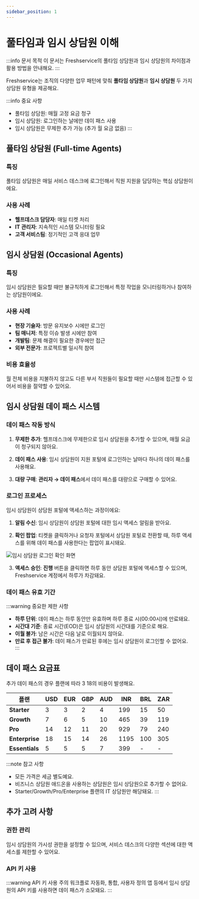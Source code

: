 ```yaml
---
sidebar_position: 1
---
```


# 풀타임과 임시 상담원 이해

:::info 문서 목적
이 문서는 Freshservice의 풀타임 상담원과 임시 상담원의 차이점과 활용 방법을 안내해요.
:::

Freshservice는 조직의 다양한 업무 패턴에 맞춰 **풀타임 상담원**과 **임시 상담원** 두 가지 상담원 유형을 제공해요.

:::info 중요 사항
- 풀타임 상담원: 매월 고정 요금 청구
- 임시 상담원: 로그인하는 날에만 데이 패스 사용
- 임시 상담원은 무제한 추가 가능 (추가 월 요금 없음)
:::

## 풀타임 상담원 (Full-time Agents)

### 특징
풀타임 상담원은 매일 서비스 데스크에 로그인해서 직원 지원을 담당하는 핵심 상담원이에요.

### 사용 사례
- **헬프데스크 담당자**: 매일 티켓 처리
- **IT 관리자**: 지속적인 시스템 모니터링 필요
- **고객 서비스팀**: 정기적인 고객 응대 업무

## 임시 상담원 (Occasional Agents)

### 특징
임시 상담원은 필요할 때만 불규칙하게 로그인해서 특정 작업을 모니터링하거나 참여하는 상담원이에요.

### 사용 사례
- **현장 기술자**: 방문 유지보수 시에만 로그인
- **팀 매니저**: 특정 이슈 발생 시에만 참여
- **개발팀**: 문제 해결이 필요한 경우에만 접근
- **외부 전문가**: 프로젝트별 일시적 참여

### 비용 효율성
월 전체 비용을 지불하지 않고도 다른 부서 직원들이 필요할 때만 시스템에 접근할 수 있어서 비용을 절약할 수 있어요.

## 임시 상담원 데이 패스 시스템

### 데이 패스 작동 방식

1. **무제한 추가**: 헬프데스크에 무제한으로 임시 상담원을 추가할 수 있으며, 매월 요금이 청구되지 않아요.

2. **데이 패스 사용**: 임시 상담원이 지원 포털에 로그인하는 날마다 하나의 데이 패스를 사용해요.

3. **대량 구매**: **관리자 → 데이 패스**에서 데이 패스를 대량으로 구매할 수 있어요.

### 로그인 프로세스

임시 상담원이 상담원 포털에 액세스하는 과정이에요:

1. **알림 수신**: 임시 상담원이 상담원 포털에 대한 임시 액세스 알림을 받아요.

2. **확인 팝업**: 티켓을 클릭하거나 요청자 포털에서 상담원 포털로 전환할 때, 하루 액세스를 위해 데이 패스를 사용한다는 팝업이 표시돼요.

![임시 상담원 로그인 확인 화면](https://s3.amazonaws.com/cdn.freshdesk.com/data/helpdesk/attachments/production/50013352792/original/JpoiS5ruqrdD_iahx0dPhIi3N4dS03G92Q.png?1728581140)

3. **액세스 승인**: **진행** 버튼을 클릭하면 하루 동안 상담원 포털에 액세스할 수 있으며, Freshservice 계정에서 하루가 차감돼요.

### 데이 패스 유효 기간

:::warning 중요한 제한 사항
- **하루 단위**: 데이 패스는 하루 동안만 유효하며 하루 종료 시(00:00시)에 만료돼요.
- **시간대 기준**: 종료 시간(EOD)은 임시 상담원의 시간대를 기준으로 해요.
- **이월 불가**: 남은 시간은 다음 날로 이월되지 않아요.
- **만료 후 접근 불가**: 데이 패스가 만료된 후에는 임시 상담원이 로그인할 수 없어요.
:::

## 데이 패스 요금표

추가 데이 패스의 경우 플랜에 따라 $3~$18의 비용이 발생해요.

<table>
<thead>
<tr>
<th style={{ textAlign: 'center', backgroundColor: '#2969b0', color: 'white' }}>플랜</th>
<th style={{ textAlign: 'center', backgroundColor: '#2969b0', color: 'white' }}>USD</th>
<th style={{ textAlign: 'center', backgroundColor: '#2969b0', color: 'white' }}>EUR</th>
<th style={{ textAlign: 'center', backgroundColor: '#2969b0', color: 'white' }}>GBP</th>
<th style={{ textAlign: 'center', backgroundColor: '#2969b0', color: 'white' }}>AUD</th>
<th style={{ textAlign: 'center', backgroundColor: '#2969b0', color: 'white' }}>INR</th>
<th style={{ textAlign: 'center', backgroundColor: '#2969b0', color: 'white' }}>BRL</th>
<th style={{ textAlign: 'center', backgroundColor: '#2969b0', color: 'white' }}>ZAR</th>
</tr>
</thead>
<tbody>
<tr>
<td style={{ backgroundColor: '#2969b0', color: 'white' }}><strong>Starter</strong></td>
<td style={{ textAlign: 'center', backgroundColor: '#e6f2fe' }}>3</td>
<td style={{ textAlign: 'center', backgroundColor: '#e6f2fe' }}>3</td>
<td style={{ textAlign: 'center', backgroundColor: '#e6f2fe' }}>2</td>
<td style={{ textAlign: 'center', backgroundColor: '#e6f2fe' }}>4</td>
<td style={{ textAlign: 'center', backgroundColor: '#e6f2fe' }}>199</td>
<td style={{ textAlign: 'center', backgroundColor: '#e6f2fe' }}>15</td>
<td style={{ textAlign: 'center', backgroundColor: '#e6f2fe' }}>50</td>
</tr>
<tr>
<td style={{ backgroundColor: '#2969b0', color: 'white' }}><strong>Growth</strong></td>
<td style={{ textAlign: 'center', backgroundColor: '#e6f2fe' }}>7</td>
<td style={{ textAlign: 'center', backgroundColor: '#e6f2fe' }}>6</td>
<td style={{ textAlign: 'center', backgroundColor: '#e6f2fe' }}>5</td>
<td style={{ textAlign: 'center', backgroundColor: '#e6f2fe' }}>10</td>
<td style={{ textAlign: 'center', backgroundColor: '#e6f2fe' }}>465</td>
<td style={{ textAlign: 'center', backgroundColor: '#e6f2fe' }}>39</td>
<td style={{ textAlign: 'center', backgroundColor: '#e6f2fe' }}>119</td>
</tr>
<tr>
<td style={{ backgroundColor: '#2969b0', color: 'white' }}><strong>Pro</strong></td>
<td style={{ textAlign: 'center', backgroundColor: '#e6f2fe' }}>14</td>
<td style={{ textAlign: 'center', backgroundColor: '#e6f2fe' }}>12</td>
<td style={{ textAlign: 'center', backgroundColor: '#e6f2fe' }}>11</td>
<td style={{ textAlign: 'center', backgroundColor: '#e6f2fe' }}>20</td>
<td style={{ textAlign: 'center', backgroundColor: '#e6f2fe' }}>929</td>
<td style={{ textAlign: 'center', backgroundColor: '#e6f2fe' }}>79</td>
<td style={{ textAlign: 'center', backgroundColor: '#e6f2fe' }}>240</td>
</tr>
<tr>
<td style={{ backgroundColor: '#2969b0', color: 'white' }}><strong>Enterprise</strong></td>
<td style={{ textAlign: 'center', backgroundColor: '#e6f2fe' }}>18</td>
<td style={{ textAlign: 'center', backgroundColor: '#e6f2fe' }}>15</td>
<td style={{ textAlign: 'center', backgroundColor: '#e6f2fe' }}>14</td>
<td style={{ textAlign: 'center', backgroundColor: '#e6f2fe' }}>26</td>
<td style={{ textAlign: 'center', backgroundColor: '#e6f2fe' }}>1195</td>
<td style={{ textAlign: 'center', backgroundColor: '#e6f2fe' }}>100</td>
<td style={{ textAlign: 'center', backgroundColor: '#e6f2fe' }}>305</td>
</tr>
<tr>
<td style={{ backgroundColor: '#2969b0', color: 'white' }}><strong>Essentials</strong></td>
<td style={{ textAlign: 'center', backgroundColor: '#e6f2fe' }}>5</td>
<td style={{ textAlign: 'center', backgroundColor: '#e6f2fe' }}>5</td>
<td style={{ textAlign: 'center', backgroundColor: '#e6f2fe' }}>5</td>
<td style={{ textAlign: 'center', backgroundColor: '#e6f2fe' }}>7</td>
<td style={{ textAlign: 'center', backgroundColor: '#e6f2fe' }}>399</td>
<td style={{ textAlign: 'center', backgroundColor: '#e6f2fe' }}>-</td>
<td style={{ textAlign: 'center', backgroundColor: '#e6f2fe' }}>-</td>
</tr>
</tbody>
</table>

:::note 참고 사항
- 모든 가격은 세금 별도예요.
- 비즈니스 상담원 애드온을 사용하는 상담원은 임시 상담원으로 추가할 수 없어요.
- Starter/Growth/Pro/Enterprise 플랜의 IT 상담원만 해당돼요.
:::

## 추가 고려 사항

### 권한 관리
임시 상담원의 가시성 권한을 설정할 수 있으며, 서비스 데스크의 다양한 섹션에 대한 액세스를 제한할 수 있어요.

### API 키 사용
:::warning API 키 사용 주의
워크플로 자동화, 통합, 사용자 정의 앱 등에서 임시 상담원의 API 키를 사용하면 데이 패스가 소모돼요.
:::

